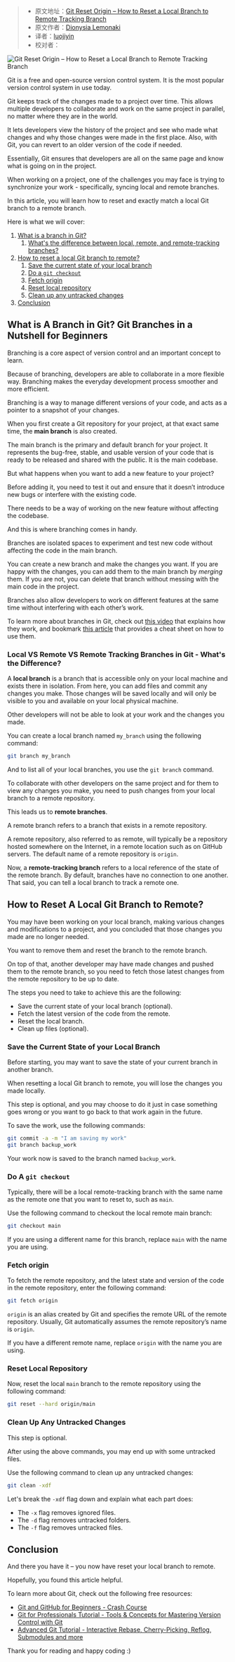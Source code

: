 > - 原文地址：[Git Reset Origin – How to Reset a Local Branch to Remote Tracking Branch](https://www.freecodecamp.org/news/git-reset-origin-how-to-reset-a-local-branch-to-remote-tracking-branch/)
> - 原文作者：[Dionysia Lemonaki](https://www.freecodecamp.org/news/author/dionysia/)
> - 译者：[luojiyin](https://github.com/luojiyin1987)
> - 校对者：

![Git Reset Origin – How to Reset a Local Branch to Remote Tracking Branch](https://www.freecodecamp.org/news/content/images/size/w2000/2022/06/tanner-van-dera-oaQ2mTeaP7o-unsplash.jpg)

Git is a free and open-source version control system. It is the most popular version control system in use today.

Git keeps track of the changes made to a project over time. This allows multiple developers to collaborate and work on the same project in parallel, no matter where they are in the world.

It lets developers view the history of the project and see who made what changes and why those changes were made in the first place. Also, with Git, you can revert to an older version of the code if needed.

Essentially, Git ensures that developers are all on the same page and know what is going on in the project.

When working on a project, one of the challenges you may face is trying to synchronize your work - specifically, syncing local and remote branches.

In this article, you will learn how to reset and exactly match a local Git branch to a remote branch.

Here is what we will cover:

1. [What is a branch in Git?](#intro)
    1. [What's the difference between local, remote, and remote-tracking branches?](#difference)
2. [How to reset a local Git branch to remote?](#reset)
    1. [Save the current state of your local branch](#save)
    2. [Do a `git checkout`](#checkout)
    3. [Fetch origin](#fetch)
    4. [Reset local repository](#reset-local)
    5. [Clean up any untracked changes](#clean)
3. [Conclusion](#conclusion)

## What is A Branch in Git? Git Branches in a Nutshell for Beginners

Branching is a core aspect of version control and an important concept to learn.

Because of branching, developers are able to collaborate in a more flexible way. Branching makes the everyday development process smoother and more efficient.

Branching is a way to manage different versions of your code, and acts as a pointer to a snapshot of your changes.

When you first create a Git repository for your project, at that exact same time, the **main branch** is also created.

The main branch is the primary and default branch for your project. It represents the bug-free, stable, and usable version of your code that is ready to be released and shared with the public. It is the main codebase.

But what happens when you want to add a new feature to your project?

Before adding it, you need to test it out and ensure that it doesn’t introduce new bugs or interfere with the existing code.

There needs to be a way of working on the new feature without affecting the codebase.

And this is where branching comes in handy.

Branches are isolated spaces to experiment and test new code without affecting the code in the main branch.

You can create a new branch and make the changes you want. If you are happy with the changes, you can add them to the main branch by _merging_ them. If you are not, you can delete that branch without messing with the main code in the project.

Branches also allow developers to work on different features at the same time without interfering with each other’s work.

To learn more about branches in Git, check out [this video](https://www.youtube.com/watch?v=e2IbNHi4uCI) that explains how they work, and bookmark [this article](https://www.freecodecamp.org/news/how-to-use-branches-in-git/) that provides a cheat sheet on how to use them.

### Local VS Remote VS Remote Tracking Branches in Git - What's the Difference?

A **local branch** is a branch that is accessible only on your local machine and exists there in isolation. From here, you can add files and commit any changes you make. Those changes will be saved locally and will only be visible to you and available on your local physical machine.

Other developers will not be able to look at your work and the changes you made.

You can create a local branch named `my_branch` using the following command:

```bash
git branch my_branch
```

And to list all of your local branches, you use the `git branch` command.

To collaborate with other developers on the same project and for them to view any changes you make, you need to push changes from your local branch to a remote repository.

This leads us to **remote branches**.

A remote branch refers to a branch that exists in a remote repository.

A remote repository, also referred to as remote, will typically be a repository hosted somewhere on the Internet, in a remote location such as on GitHub servers. The default name of a remote repository is `origin`.

Now, a **remote-tracking branch** refers to a local reference of the state of the remote branch. By default, branches have no connection to one another. That said, you can tell a local branch to track a remote one.

## How to Reset A Local Git Branch to Remote?

You may have been working on your local branch, making various changes and modifications to a project, and you concluded that those changes you made are no longer needed.

You want to remove them and reset the branch to the remote branch.

On top of that, another developer may have made changes and pushed them to the remote branch, so you need to fetch those latest changes from the remote repository to be up to date.

The steps you need to take to achieve this are the following:

- Save the current state of your local branch (optional).
- Fetch the latest version of the code from the remote.
- Reset the local branch.
- Clean up files (optional).

### Save the Current State of your Local Branch

Before starting, you may want to save the state of your current branch in another branch.

When resetting a local Git branch to remote, you will lose the changes you made locally.

This step is optional, and you may choose to do it just in case something goes wrong or you want to go back to that work again in the future.

To save the work, use the following commands:

```bash
git commit -a -m "I am saving my work"
git branch backup_work
```

Your work now is saved to the branch named `backup_work`.

### Do A `git checkout`

Typically, there will be a local remote-tracking branch with the same name as the remote one that you want to reset to, such as `main`.

Use the following command to checkout the local remote main branch:

```bash
git checkout main
```

If you are using a different name for this branch, replace `main` with the name you are using.

### Fetch origin

To fetch the remote repository, and the latest state and version of the code in the remote repository, enter the following command:

```bash
git fetch origin
```

`origin` is an alias created by Git and specifies the remote URL of the remote repository. Usually, Git automatically assumes the remote repository’s name is `origin`.

If you have a different remote name, replace `origin` with the name you are using.

### Reset Local Repository

Now, reset the local `main` branch to the remote repository using the following command:

```bash
git reset --hard origin/main
```

### Clean Up Any Untracked Changes

This step is optional.

After using the above commands, you may end up with some untracked files.

Use the following command to clean up any untracked changes:

```bash
git clean -xdf
```

Let's break the `-xdf` flag down and explain what each part does:

- The `-x` flag removes ignored files.
- The `-d` flag removes untracked folders.
- The `-f` flag removes untracked files.

## Conclusion

And there you have it – you now have reset your local branch to remote.

Hopefully, you found this article helpful.

To learn more about Git, check out the following free resources:

- [Git and GitHub for Beginners - Crash Course](https://www.youtube.com/watch?v=RGOj5yH7evk)
- [Git for Professionals Tutorial - Tools & Concepts for Mastering Version Control with Git](https://www.youtube.com/watch?v=Uszj_k0DGsg)
- [Advanced Git Tutorial - Interactive Rebase, Cherry-Picking, Reflog, Submodules and more](https://www.youtube.com/watch?v=qsTthZi23VE)

Thank you for reading and happy coding :)
